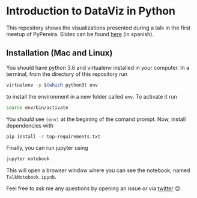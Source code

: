 # Introduction to DataViz in Python

This repository shows the visualizations presented during a talk in the first meetup of
PyPereira. Slides can be found [here](https://speakerdeck.com/sebasvega95/introduccion-a-la-visualizacion-de-datos-en-python)
(in spanish).

## Installation (Mac and Linux)

You should have python 3.6 and virtualenv installed in your computer. 
In a terminal, from the directory of this repository run

```bash
virtualenv -p $(which python3) env
```

to install the environment in a new folder called `env`. To activate it run

```bash
source env/bin/activate
```

You should see `(env)` at the begining of the comand prompt.
Now, install dependencies with

```bash
pip install -r top-requirements.txt
```

Finally, you can run jupyter using


```bash
jupyter notebook
```

This will open a browser window where you can see the notebook, named
`TalkNotebook.ipynb`.

Feel free to ask me any questions by opening an issue or via [twitter](https://twitter.com/sebasvega95) :blush:.
